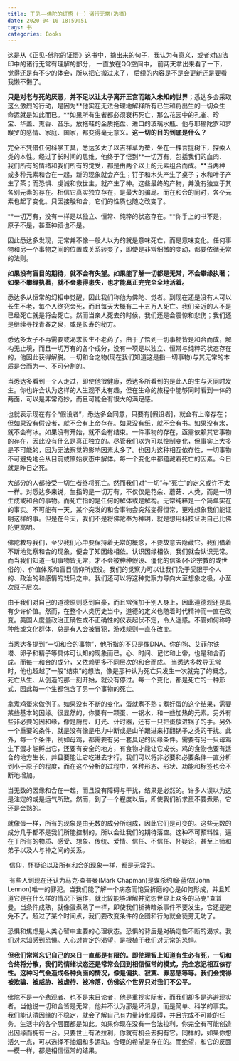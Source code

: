 ```yaml
---
title: 正见——佛陀的证悟（一）诸行无常(选摘)
date: 2020-04-10 18:59:51
tags: 书
categories: Books
---
```


这是从《正见-佛陀的证悟》这书中，摘出来的句子，我认为有意义，或者对四法印中的诸行无常有理解的部分， 一直放在QQ空间中， 前两天拿出来看了一下， 觉得还是有不少的体会，所以把它搬过来了， 后续的内容是不是会更新还是要看我懒不懒了。

<!-- more -->

​		**只是对老与死的厌恶，并不足以让太子离开王宫而踏入未知的世界**；悉达多会采取这么激烈的行动，是因为**他实在无法合理地解释所有已生和将出生的一切众生命运就是如此而已。**如果所有生者都必须衰朽死亡，那么花园中的孔雀、珍宝、华盖、熏香、音乐，放拖鞋的金质拖盘、进口的玻璃水瓶、他与耶输陀罗和罗睺罗的感情、家庭、国家，都变得毫无意义。**这一切的目的到底是什么？**

​		完全不凭借任何科学工具，悉达多太子以吉祥草为垫，坐在一棵菩提树下，探索人类的本性。经过了长时间的思维，他终于了悟到**一切万有，包括我们的血肉、我们所有的情绪和我们所有的觉受，都是由两个以上的元素组合而成。**当两种或多种元素和合在一起，新的现象就会产生；钉子和木头产生了桌子；水和叶子产生了茶；而恐惧、虔诚和救世主，就产生了神。这些最终的产物，并没有独立于其各别元素的存在。相信它真实独立存在，是最大的骗局。而在和合的同时，各个元素也起了变化。只因接触和合，它们的性质也随之改变了。

​		**一切万有，没有一样是以独立、恒常、纯粹的状态存在。**你手上的书不是，原子不是，甚至神祇也不是。

​		因此悉达多发现，无常并不像一般人以为的就是意味死亡，而是意味变化。任何事物和另一个事物之间的位置或关系转变了，即使是非常细微的变动，都要依循无常的法则。

​		**如果没有盲目的期待，就不会有失望。如果能了解一切都是无常，不会攀缘执著；如果不攀缘执著，就不会患得患失，也才能真正完完全全地活着。**

​		悉达多从恒常的幻相中觉醒，因此我们称他为佛陀、觉者。到现在还是没有人可以长生不老，每个人终究会死，而且每天大概有二十五万人死亡。我们亲近的人不是已经死亡就是将会死亡。然而当亲人死去的时候，我们还是会震惊和悲伤；我们还是继续寻找青春之泉，或是长寿的秘方。

​		悉达多太子不再需要或渴求长生不老药了。由于了悟到一切事物皆是和合而成，解构无止境，而且一切万有的各个成分，没有一项是以独立、恒常与纯粹的状态存在的，他因此获得解脱。一切和合之物(现在我们知道这是指一切事物)与其无常的本质是合而为一、不可分割的。

​		当悉达多看到一个人走过，即使他很健康，悉达多所看到的是此人的生与灭同时发生。你也许会认为这样的人生观不太有趣，但在生命的旅程中能够同时看到一体的两面，可以是非常奇妙，而且可能会有很大的满足感。

​		也就表示现在有个“假设者”，悉达多会同意，只要有[假设者]，就会有上帝存在；但如果没有假设者，就不会有上帝存在。如果没有纸，就不会有书。如果没有水，就不会有冰。如果没有开始，就不会有结束。一件事物的存在，亟需依赖其它事物的存在，因此没有什么是真正独立的。尽管我们以为可以控制变化，但事实上大多是不可能的，因为无法察觉的影响因素太多了。也因为这种相互依存性，一切事物不可避免地会从目前或原始状态中解体。每一个变化中都蕴藏着死亡的因素。今日就是昨日之死。

​		大部分的人都接受一切生者终将死亡。然而我们对“一切”与“死亡”的定义或许不太一样。对悉达多来说，生指的是一切万有，不仅仅是花朵、蘑菇、人类，而是一切生成或和合的事物。而死亡指的是任何的解体或是解构。无常纯粹是一个简单实在的事实。不可能有一天，某个突发的和合事物会突然变得恒常，更难想象我们能证明这样的事。但是在今天，我们不是将佛陀奉为神明，就是想用科技证明自己比佛陀更高明。

​		佛陀教导我们，至少我们心中要保持着无常的概念，不要故意去隐藏它。我们借着不断地觉察和合的现象，便会了知因缘相依。认识因缘相依，我们就会认识无常。而当我们知道一切事物皆无常，才不会被种种假设、僵化的信条(不论宗教的或世俗的)、价值体系和盲目信仰所奴役。我们的觉察力可以让我们免于受限于个人的、政治的和感情的戏码之中。我们还可以将这种觉察力导向大至想象之极，小至次原子层次。

​		由于我们对自己的道德原则感到自豪，而且常强加于别人身上，因此道德观还是具有少许价值。然而，在整个人类历史当中，道德的定义也随着时代精神而一直在改变。美国人度量政治正确性或不正确性的仪表起伏不定，令人迷惑。不管如何称呼种族或文化群体，总是有人会被冒犯，游戏规则一直在改变。

​		当悉达多提到“一切和合的事物”，他所指的不只是像DNA、你的狗、艾菲尔铁塔、卵子和精子等具体可认知的现象而已。心、时间、记忆和上帝，也是和合而成。而每一和合的成分，又依赖更多不同层次的和合而成。    当悉达多教导无常时，他也超越了一般“结束”的想法，像是那种认为死亡只发生一次就完了的概念。死亡从生、从创造的那一刻开始，就没有停过。每一个变化，都是死亡的一种形式，因此每一个生都包含了另一个事物的死亡。

​		拿煮鸡蛋来做例子。如果没有不断的变化，蛋就煮不熟；煮好蛋的这个结果，需要某些基本的因缘。很显然的，你要有一颗蛋、一锅水，和一些加热的元素。另外有些非必要的因和缘，像是厨房、灯光、计时器，还有一只把蛋放进锅子的手。另外一个重要的条件，就是没有像是电力中断或是山羊跟进来打翻锅子之类的干扰。此外，每一个条件，例如母鸡，都需要有另一套具足的因缘条件。需要有另一只母鸡生下蛋才能孵出它，还要有安全的地方，有食物才能让它成长。鸡的食物也要有适合的地方生长，并且要能让它吃进去才行。我们可以将非必要和必要条件一直分析到小于原子的程度，而在这个分析的过程中，各种形态、形状、功能和标签也会不断地增加。

​		当无数的因缘和合在一起，而且没有障碍与干扰，结果是必然的。许多人误以为这是注定的或是运气所致。然而，到了一个程度以后，即使我们祈求蛋不要煮熟，它还是会熟的。

​		就像蛋一样，所有的现象是由无数的成分所组成，因此它们是可变的。这些无数的成分几乎都不是我们所能控制的，所以会让我们的期待落空。这种不可预料性，遍在于所有的物质、感受、想象、传统、爱情、信任、不信任、怀疑论，甚至上师和弟子以及人与神之间的关系。

​		信仰，怀疑论以及所有和合的现象一样，都是无常的。

​		有些人到现在还认为马克·查普曼(Mark Chapman)是谋杀约翰·蓝侬(John Lennon)唯一的罪犯。当我们能了解一个病态而饱受折磨的心是如何形成，并且知道它是在什么样的情况下运作，就比较能够理解并宽恕世界上众多的马克"查普曼。当条件成熟，就像蛋煮熟了一样，即使我们祈祷暗杀事件不要发生，它还是避免不了。超过了某个时间点，我们要改变条件的企图和行为就会徒劳无功了。

​		恐惧和焦虑是人类心智中主要的心理状态。恐惧的背后是对确定性不断的渴求。我们对未知感到恐惧。人心对肯定的渴望，是根植于我们对无常的恐惧。

​		**但我们常常忘记自己的来日一直都是有限的。即使理智上知道有生必有死，一切和合终将分散，我们的情绪状态还是常常会回到相信恒常的模式，完全忘记相互依存性。这种习气会造成各种负面的情况，像是偏执、寂寞、罪恶感等等。我们会觉得被欺骗、被威胁、被虐待、被冷落，仿佛这个世界只对我们不公平。**

​		佛陀不是一个悲观者、也不是末日论者，他是重视实际者，而我们却多是逃避现实者。当他说一切和合皆是无常，他并不认为那是坏消息，而是简单、科学的事实。我们能认清因缘的不稳定，就会了解自己有力量转化障碍，并且完成不可能的任务。生活中的各个层面都是如此。如果你现在没有一台法拉利，你完全有可能创造出因缘而拥有一台。只要世上有法拉利，你就有机会去拥有它。同样的，如果你想活久一点，可以选择不抽烟和多运动。合理的希望是存在的。而绝望，和它的反面—模一样，都是相信恒常的结果。
